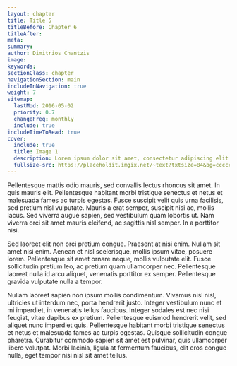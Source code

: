 ```yaml
---
layout: chapter
title: Title 5
titleBefore: Chapter 6
titleAfter:
meta:
summary:
author: Dimitrios Chantzis
image:
keywords:
sectionClass: chapter
navigationSection: main
includeInNavigation: true
weight: 7
sitemap:
  lastMod: 2016-05-02
  priority: 0.7
  changeFreq: monthly
  include: true
includeTimeToRead: true
cover:
  include: true
  title: Image 1
  description: Lorem ipsum dolor sit amet, consectetur adipiscing elit.
  fullsize-src: https://placeholdit.imgix.net/~text?txtsize=84&bg=cccccc&txt=cover-image&w=1653&h=1167
---
```


Pellentesque mattis odio mauris, sed convallis lectus rhoncus sit amet. In quis mauris elit. Pellentesque habitant morbi tristique senectus et netus et malesuada fames ac turpis egestas. Fusce suscipit velit quis urna facilisis, sed pretium nisl vulputate. Mauris a erat semper, suscipit nisi ac, mollis lacus. Sed viverra augue sapien, sed vestibulum quam lobortis ut. Nam viverra orci sit amet mauris eleifend, ac sagittis nisl semper. In a porttitor nisi.

Sed laoreet elit non orci pretium congue. Praesent at nisi enim. Nullam sit amet nisi enim. Aenean et nisl scelerisque, mollis ipsum vitae, posuere lorem. Pellentesque sit amet ornare neque, mollis vulputate elit. Fusce sollicitudin pretium leo, ac pretium quam ullamcorper nec. Pellentesque laoreet nulla id arcu aliquet, venenatis porttitor ex semper. Pellentesque gravida vulputate nulla a tempor.

Nullam laoreet sapien non ipsum mollis condimentum. Vivamus nisl nisl, ultricies ut interdum nec, porta hendrerit justo. Integer vestibulum nunc et mi imperdiet, in venenatis tellus faucibus. Integer sodales est nec nisi feugiat, vitae dapibus ex pretium. Pellentesque euismod hendrerit velit, sed aliquet nunc imperdiet quis. Pellentesque habitant morbi tristique senectus et netus et malesuada fames ac turpis egestas. Quisque sollicitudin congue pharetra. Curabitur commodo sapien sit amet est pulvinar, quis ullamcorper libero volutpat. Morbi lacinia, ligula at fermentum faucibus, elit eros congue nulla, eget tempor nisi nisl sit amet tellus.
